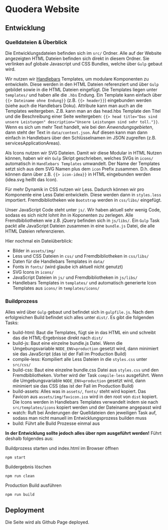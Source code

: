 # Quodera Website

## Entwicklung

### Quelldateien & Überblick

Die Entwicklungsdateien befinden sich im `src/` Ordner. Alle auf der Website angezeigten HTML Dateien befinden sich direkt in diesem Ordner. Sie verlinken auf globale Javascript und CSS Bundles, welche über `Gulp` gebaut wird.

Wir nutzen wir [Handlebars](https://handlebarsjs.com/) Templates, um modulare Komponenten zu entwickeln. Diese werden in den HTML Dateien referenziert und über `Gulp` gebildet sowie in die HTML Dateien eingefügt. Die Templates liegen unter `templates/` und haben alle die `.hbs` Endung. Ein Template kann einfach über `{{> Dateiname ohne Endung}}` (z.B. `{{> header}}`) eingebunden werden (siehe auch die Handlebars Doku). Attribute kann man auch an die Templates weitergeben. Z.B. kann man an das head.hbs Template den Titel und die Beschreibung einer Seite weitergeben: `{{> head title="Das sind unsere Leistungen" description="Unsere Leistungen sind sehr toll."}}`. Wenn es sich um mehr Text handelt, wie bei den _Anwendungsgebieten_, dann steht der Text in `data/context.json`. Auf diesen kann man dann einfach in Handlebars über den Schlüsselnamen im JSON zugreifen (z.B. servicesApplicationAreas).

Als Icons nutzen wir SVG Dateien. Damit wir diese Modular in HTML Nutzen können, haben wir ein `Gulp` Skript geschrieben, welches SVGs in `icons/` automatisch in `Handlebars Templates` umwandelt. Der Name der Templates setzt sich aus dem SVG Namen plus dem `icon` Prefix zusammen. D.h. diese können dann über z.B. `{{> icon-idea}}` in HTML eingebunden werden (idea.svg heißt das Icon).

Für mehr Dynamik in CSS nutzen wir Less. Dadurch können wir pro Komponente eine Less Datei entwickeln. Diese werden dann in `styles.less` importiert. Fremdbibliotheken wie `Bootstrap` werden in `css/libs/` eingefügt.

Unser JavaScript Code steht unter `js/`. Wir haben aktuell sehr wenig Code, sodass es sich nicht lohnt ihn in Koponenten zu zerlegen. Alle Fremdbibliotheken wie z.B. jQuery befinden sich in `js/libs/`. Ein `Gulp` Task packt alle JavaScript Dateien zusammen in eine `bundle.js` Datei, die alle HTML Dateien referenzieren.

Hier nochmal ein Dateiüberblick:

- Bilder in `assets/img/`
- Less und CSS Dateien in `css/` und Fremdbibliotheken in `css/libs/`
- Daten für die Handlebars Templates in `data/`
- Fonts in `fonts/` (wird glaube ich aktuell nicht genutzt)
- SVG Icons in `icons/`
- JavaScript Dateien in `js/` und Fremdbibliotheken in `js/libs/`
- Handlebars Templates in `templates/` und automatisch generierte Icon Templates aus `icons/` in `templates/icons/`

### Buildprozess

Alles wird über `Gulp` gebaut und befindet sich in `gulpfile.js`. Nach dem erfolgreichen Build befindet sich alles unter `dist/`. Es gibt die folgenden Tasks:

- build-html: Baut die Templates, fügt sie in das HTML ein und schreibt das die HTML-Ergebnisse direkt nach `dist/`
- build-js: Baut eine einzelne bundle.js Datei. Wenn die Umgebungsvariable `NODE_ENV=production` gesetzt wird, dann minimiert sie das JavaScript (das ist der Fall im Production Build)
- compile-less: Kompiliert alle Less Dateien in die `styles.css` unter `src/css/`
- build-css: Baut eine einzelne bundle.css Datei aus `styles.css` und den Fremdbibliotheken. Vorher wird der Task `compile-less` ausgeführt. Wenn die Umgebungsvariable `NODE_ENV=production` gesetzt wird, dann minimiert sie das CSS (das ist der Fall im Production Build)
- build-assets: Alles was in `assets/`, `fonts/` steht wird kopiert. Das Favicon aus `assets/img/favicon.ico` wird in den root von `dist` kopiert. Die Icons werden in Handlebars Templates verwandelt indem sie nach `src/templates/icons` kopiert werden und der Dateiname angepasst wird
- watch: Ruft bei Änderungen der Quelldateien den jeweiligen Task auf, sodass man nicht manuell im Entwicklungsprozess builden muss
- build: Führt alle Build Prozesse einmal aus

**In der Entwicklung sollte jedoch alles über npm ausgeführt werden!** Führt deshalb folgendes aus:

Buildprozess starten und index.html im Browser öffnen

```
npm start
```

Buildergebnis löschen

```
npm run clean
```

Production Build ausführen

```
npm run build
```

## Deployment

Die Seite wird als Github Page deployed.
